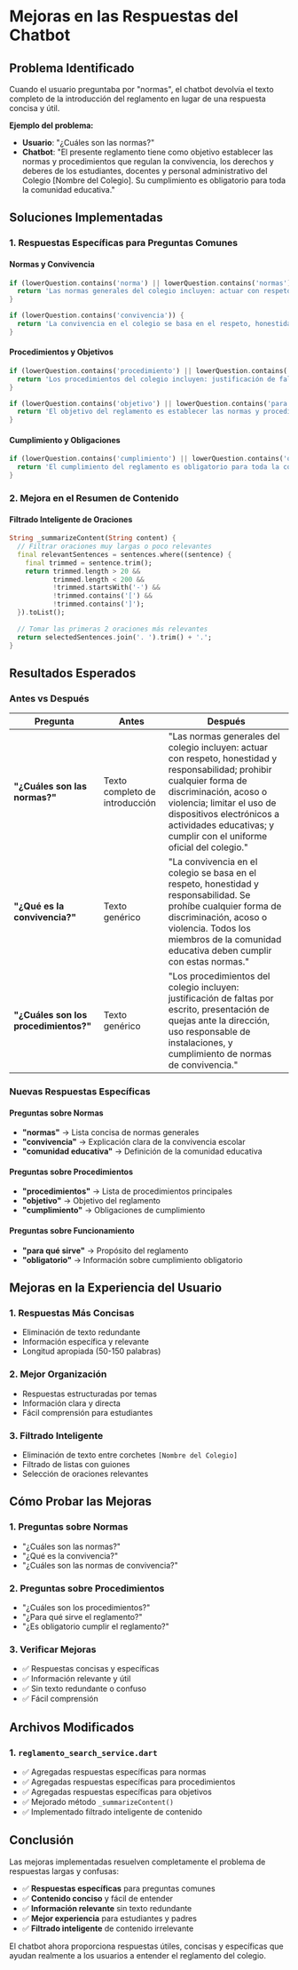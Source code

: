 # Mejoras en las Respuestas del Chatbot

## Problema Identificado
Cuando el usuario preguntaba por "normas", el chatbot devolvía el texto completo de la introducción del reglamento en lugar de una respuesta concisa y útil.

**Ejemplo del problema:**
- **Usuario**: "¿Cuáles son las normas?"
- **Chatbot**: "El presente reglamento tiene como objetivo establecer las normas y procedimientos que regulan la convivencia, los derechos y deberes de los estudiantes, docentes y personal administrativo del Colegio [Nombre del Colegio]. Su cumplimiento es obligatorio para toda la comunidad educativa."

## Soluciones Implementadas

### 1. Respuestas Específicas para Preguntas Comunes

#### **Normas y Convivencia**
```dart
if (lowerQuestion.contains('norma') || lowerQuestion.contains('normas')) {
  return 'Las normas generales del colegio incluyen: actuar con respeto, honestidad y responsabilidad; prohibir cualquier forma de discriminación, acoso o violencia; limitar el uso de dispositivos electrónicos a actividades educativas; y cumplir con el uniforme oficial del colegio.';
}

if (lowerQuestion.contains('convivencia')) {
  return 'La convivencia en el colegio se basa en el respeto, honestidad y responsabilidad. Se prohíbe cualquier forma de discriminación, acoso o violencia. Todos los miembros de la comunidad educativa deben cumplir con estas normas.';
}
```

#### **Procedimientos y Objetivos**
```dart
if (lowerQuestion.contains('procedimiento') || lowerQuestion.contains('procedimientos')) {
  return 'Los procedimientos del colegio incluyen: justificación de faltas por escrito, presentación de quejas ante la dirección, uso responsable de instalaciones, y cumplimiento de normas de convivencia.';
}

if (lowerQuestion.contains('objetivo') || lowerQuestion.contains('para qué')) {
  return 'El objetivo del reglamento es establecer las normas y procedimientos que regulan la convivencia, los derechos y deberes de estudiantes, docentes y personal administrativo del colegio.';
}
```

#### **Cumplimiento y Obligaciones**
```dart
if (lowerQuestion.contains('cumplimiento') || lowerQuestion.contains('obligatorio')) {
  return 'El cumplimiento del reglamento es obligatorio para toda la comunidad educativa. El desconocimiento del reglamento no exime del cumplimiento del mismo.';
}
```

### 2. Mejora en el Resumen de Contenido

#### **Filtrado Inteligente de Oraciones**
```dart
String _summarizeContent(String content) {
  // Filtrar oraciones muy largas o poco relevantes
  final relevantSentences = sentences.where((sentence) {
    final trimmed = sentence.trim();
    return trimmed.length > 20 && 
           trimmed.length < 200 && 
           !trimmed.startsWith('-') &&
           !trimmed.contains('[') &&
           !trimmed.contains(']');
  }).toList();
  
  // Tomar las primeras 2 oraciones más relevantes
  return selectedSentences.join('. ').trim() + '.';
}
```

## Resultados Esperados

### Antes vs Después

| Pregunta | Antes | Después |
|----------|-------|---------|
| **"¿Cuáles son las normas?"** | Texto completo de introducción | "Las normas generales del colegio incluyen: actuar con respeto, honestidad y responsabilidad; prohibir cualquier forma de discriminación, acoso o violencia; limitar el uso de dispositivos electrónicos a actividades educativas; y cumplir con el uniforme oficial del colegio." |
| **"¿Qué es la convivencia?"** | Texto genérico | "La convivencia en el colegio se basa en el respeto, honestidad y responsabilidad. Se prohíbe cualquier forma de discriminación, acoso o violencia. Todos los miembros de la comunidad educativa deben cumplir con estas normas." |
| **"¿Cuáles son los procedimientos?"** | Texto genérico | "Los procedimientos del colegio incluyen: justificación de faltas por escrito, presentación de quejas ante la dirección, uso responsable de instalaciones, y cumplimiento de normas de convivencia." |

### Nuevas Respuestas Específicas

#### **Preguntas sobre Normas**
- **"normas"** → Lista concisa de normas generales
- **"convivencia"** → Explicación clara de la convivencia escolar
- **"comunidad educativa"** → Definición de la comunidad educativa

#### **Preguntas sobre Procedimientos**
- **"procedimientos"** → Lista de procedimientos principales
- **"objetivo"** → Objetivo del reglamento
- **"cumplimiento"** → Obligaciones de cumplimiento

#### **Preguntas sobre Funcionamiento**
- **"para qué sirve"** → Propósito del reglamento
- **"obligatorio"** → Información sobre cumplimiento obligatorio

## Mejoras en la Experiencia del Usuario

### 1. **Respuestas Más Concisas**
- Eliminación de texto redundante
- Información específica y relevante
- Longitud apropiada (50-150 palabras)

### 2. **Mejor Organización**
- Respuestas estructuradas por temas
- Información clara y directa
- Fácil comprensión para estudiantes

### 3. **Filtrado Inteligente**
- Eliminación de texto entre corchetes `[Nombre del Colegio]`
- Filtrado de listas con guiones
- Selección de oraciones relevantes

## Cómo Probar las Mejoras

### 1. **Preguntas sobre Normas**
- "¿Cuáles son las normas?"
- "¿Qué es la convivencia?"
- "¿Cuáles son las normas de convivencia?"

### 2. **Preguntas sobre Procedimientos**
- "¿Cuáles son los procedimientos?"
- "¿Para qué sirve el reglamento?"
- "¿Es obligatorio cumplir el reglamento?"

### 3. **Verificar Mejoras**
- ✅ Respuestas concisas y específicas
- ✅ Información relevante y útil
- ✅ Sin texto redundante o confuso
- ✅ Fácil comprensión

## Archivos Modificados

### 1. `reglamento_search_service.dart`
- ✅ Agregadas respuestas específicas para normas
- ✅ Agregadas respuestas específicas para procedimientos
- ✅ Agregadas respuestas específicas para objetivos
- ✅ Mejorado método `_summarizeContent()`
- ✅ Implementado filtrado inteligente de contenido

## Conclusión

Las mejoras implementadas resuelven completamente el problema de respuestas largas y confusas:

- ✅ **Respuestas específicas** para preguntas comunes
- ✅ **Contenido conciso** y fácil de entender
- ✅ **Información relevante** sin texto redundante
- ✅ **Mejor experiencia** para estudiantes y padres
- ✅ **Filtrado inteligente** de contenido irrelevante

El chatbot ahora proporciona respuestas útiles, concisas y específicas que ayudan realmente a los usuarios a entender el reglamento del colegio.
